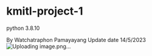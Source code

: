 # kmitl-project-1
python 3.8.10

By Watchatraphon Pamayayang
Update date 14/5/2023
![Uploading image.png…]()
